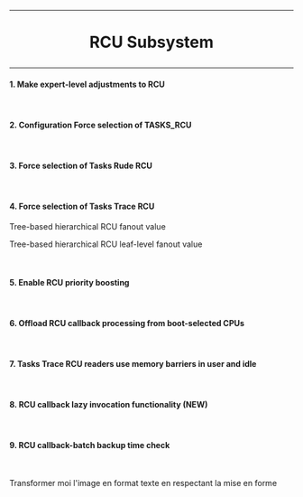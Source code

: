 ---------------------------------------------------------------------------------
# <p align='center'> RCU Subsystem </p>
---------------------------------------------------------------------------------
#### 1. Make expert-level adjustments to RCU
<br />

#### 2. Configuration Force selection of TASKS_RCU
<br />

#### 3. Force selection of Tasks Rude RCU
<br />

#### 4. Force selection of Tasks Trace RCU

Tree-based hierarchical RCU fanout value

Tree-based hierarchical RCU leaf-level fanout value

<br />

#### 5. Enable RCU priority boosting 
<br />

#### 6.   Offload RCU callback processing from boot-selected CPUs 
<br />

#### 7. Tasks Trace RCU readers use memory barriers in user and idle
<br />

#### 8. RCU callback lazy invocation functionality (NEW)
<br />

#### 9.  RCU callback-batch backup time check
<br />



Transformer moi l'image en format texte en respectant la mise en forme

